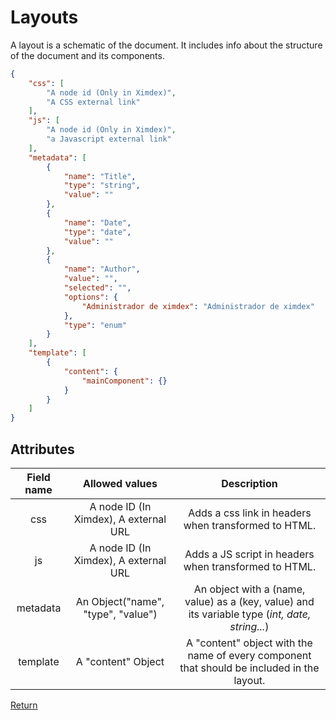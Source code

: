 # Layouts

A layout is a schematic of the document. It includes info about the structure of the document and its components.

```json
{
    "css": [
        "A node id (Only in Ximdex)",
        "A CSS external link"
    ],
    "js": [
        "A node id (Only in Ximdex)",
        "a Javascript external link"
    ],
    "metadata": [
        {
            "name": "Title",
            "type": "string",
            "value": ""
        },
        {
            "name": "Date",
            "type": "date",
            "value": ""
        },
        {
            "name": "Author",
            "value": "",
            "selected": "",
            "options": {
                "Administrador de ximdex": "Administrador de ximdex"
            },
            "type": "enum"
        }
    ],
    "template": [
        {
            "content": {
                "mainComponent": {}
            }
        }
    ]
}
```

## Attributes

| Field name |            Allowed values             |                         Description                          |
| :--------: | :-----------------------------------: | :----------------------------------------------------------: |
|    css     | A node ID (In Ximdex), A external URL |     Adds a css link in headers when transformed to HTML.      |
|     js     | A node ID (In Ximdex), A external URL |     Adds a JS script in headers when transformed to HTML.     |
|  metadata  |  An Object("name", "type", "value")   | An object with a (name, value) as a (key, value) and its variable type (*int, date, string...*) |
|  template  |          A "content" Object           | A "content" object with the name of every component that should be included in the layout. |



[Return](./Templates.md)
